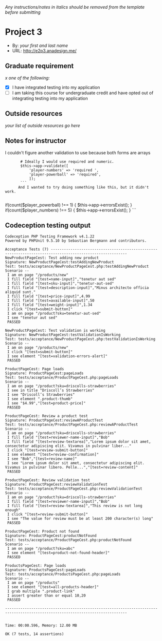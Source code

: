 *Any instructions/notes in italics should be removed from the template before submitting* 

# Project 3
+ By: *your first and last name*
+ URL: http://e2p3.anadesign.me/

## Graduate requirement
*x one of the following:*
+ [X] I have integrated testing into my application
+ [ ] I am taking this course for undergraduate credit and have opted out of integrating testing into my application

## Outside resources
*your list of outside resources go here*

## Notes for instructor
 I couldn't figure another validation to use because both forms are arrays
 ```
        # Ideally I would use required and numeric. 
        $this->app->validate([
            'player-numbers' => 'required ',
            'player-powerball' => 'required',
            ]);
        ```
       And I wanted to try doing something like this, but it didn't work.
       
```
if(count($player_powerball) !== 1)  {
            $this->app->errorsExist();
        }
        if(count($player_numbers) !== 5)  {
            $this->app->errorsExist();
        }
        ```



## Codeception testing output
```
Codeception PHP Testing Framework v4.1.22
Powered by PHPUnit 9.5.10 by Sebastian Bergmann and contributors.

Acceptance Tests (7) ---------------------------------------------------------------------------------------------------------
NewProductPageCest: Test adding new product
Signature: NewProductPageCest:testAddingNewProduct
Test: tests/acceptance/NewProductPageCest.php:testAddingNewProduct
Scenario --
 I am on page "/products/new"
 I fill field "[test=name-input]","tenetur aut sed"
 I fill field "[test=sku-input]","tenetur-aut-sed"
 I fill field "[test=description-input]","Minus architecto officia aliquid sunt."
 I fill field "[test=price-input]",4.99
 I fill field "[test=available-input]",50
 I fill field "[test=weight-input]",1.34
 I click "[test=submit-button]"
 I am on page "/product?sku=tenetur-aut-sed"
 I see "tenetur aut sed"
 PASSED 

NewProductPageCest: Test validation is working
Signature: NewProductPageCest:testValidationIsWorking
Test: tests/acceptance/NewProductPageCest.php:testValidationIsWorking
Scenario --
 I am on page "/products/new"
 I click "[test=submit-button]"
 I see element "[test=validation-errors-alert]"
 PASSED 

ProductPageCest: Page loads
Signature: ProductPageCest:pageLoads
Test: tests/acceptance/ProductPageCest.php:pageLoads
Scenario --
 I am on page "/product?sku=driscolls-strawberries"
 I see in title "Driscoll’s Strawberries"
 I see "Driscoll’s Strawberries"
 I see element ".product-thumb"
 I see "$4.99","[test=product-price]"
 PASSED 

ProductPageCest: Review a product test
Signature: ProductPageCest:reviewAProductTest
Test: tests/acceptance/ProductPageCest.php:reviewAProductTest
Scenario --
 I am on page "/product?sku=driscolls-strawberries"
 I fill field "[test=reviewer-name-input]","Bob"
 I fill field "[test=review-textarea]","Lorem ipsum dolor sit amet, consectetur adipiscing elit. Vivamus in pulvinar liber..."
 I click "[test=review-submit-button]"
 I see element "[test=review-confirmation]"
 I see "Bob","[test=review-name]"
 I see "Lorem ipsum dolor sit amet, consectetur adipiscing elit. Vivamus in pulvinar libero. Pelle...","[test=review-content]"
 PASSED 

ProductPageCest: Review validation test
Signature: ProductPageCest:reviewValidationTest
Test: tests/acceptance/ProductPageCest.php:reviewValidationTest
Scenario --
 I am on page "/product?sku=driscolls-strawberries"
 I fill field "[test=reviewer-name-input]","Bob"
 I fill field "[test=review-textarea]","This review is not long enough"
 I click "[test=review-submit-button]"
 I see "The value for review must be at least 200 character(s) long"
 PASSED 

ProductPageCest: Product not found
Signature: ProductPageCest:productNotFound
Test: tests/acceptance/ProductPageCest.php:productNotFound
Scenario --
 I am on page "/product?sku=abc"
 I see element "[test=product-not-found-header]"
 PASSED 

ProductsPageCest: Page loads
Signature: ProductsPageCest:pageLoads
Test: tests/acceptance/ProductsPageCest.php:pageLoads
Scenario --
 I am on page "/products"
 I see element "[test=all-products-header]"
 I grab multiple ".product-link"
 I assert greater than or equal 10,20
 PASSED 

------------------------------------------------------------------------------------------------------------------------------


Time: 00:00.596, Memory: 12.00 MB

OK (7 tests, 14 assertions)
```